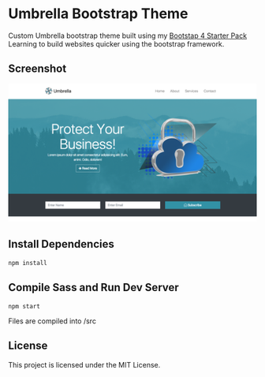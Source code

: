 # Umbrella Bootstrap Theme
Custom Umbrella bootstrap theme built using my [Bootstap 4 Starter Pack](https://github.com/ReggEvans/bootstrap4-starter)
Learning to build websites quicker using the bootstrap framework.

## Screenshot
![Umbrella Screenshot](./src/img/screenshot.png)

## Install Dependencies
```
npm install
```

## Compile Sass and Run Dev Server
```
npm start
```

Files are compiled into /src

## License
This project is licensed under the MIT License.